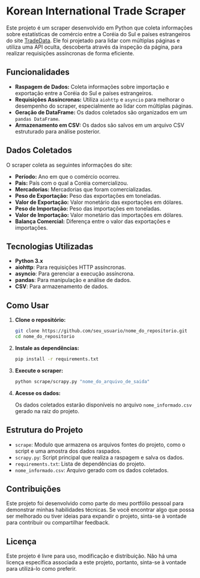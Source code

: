 
# Korean International Trade Scraper

Este projeto é um scraper desenvolvido em Python que coleta informações sobre estatísticas de comércio entre a Coréia do Sul e países estrangeiros do site [TradeData](https://tradedata.go.kr/cts/index_eng.do#tabHsSgn2). Ele foi projetado para lidar com múltiplas páginas e utiliza uma API oculta, descoberta através da inspeção da página, para realizar requisições assíncronas de forma eficiente.

## Funcionalidades

- **Raspagem de Dados:** Coleta informações sobre importação e exportação entre a Coréia do Sul e países estrangeiros.
- **Requisições Assíncronas:** Utiliza `aiohttp` e `asyncio` para melhorar o desempenho do scraper, especialmente ao lidar com múltiplas páginas.
- **Geração de DataFrame:** Os dados coletados são organizados em um `pandas DataFrame`.
- **Armazenamento em CSV:** Os dados são salvos em um arquivo CSV estruturado para análise posterior.

## Dados Coletados

O scraper coleta as seguintes informações do site:

- **Período:** Ano em que o comércio ocorreu.
- **País:** País com o qual a Coréia comercializou.
- **Mercadorias:** Mercadorias que foram comercializadas.
- **Peso de Exportação:** Peso das exportações em toneladas.
- **Valor de Exportação:** Valor monetário das exportações em dólares.
- **Peso de Importação:** Peso das importações em toneladas.
- **Valor de Importação:** Valor monetário das importações em dólares.
- **Balança Comercial:** Diferença entre o valor das exportações e importações.

## Tecnologias Utilizadas

- **Python 3.x**
- **aiohttp**: Para requisições HTTP assíncronas.
- **asyncio**: Para gerenciar a execução assíncrona.
- **pandas**: Para manipulação e análise de dados.
- **CSV**: Para armazenamento de dados.

## Como Usar

1. **Clone o repositório:**
   ```bash
   git clone https://github.com/seu_usuario/nome_do_repositorio.git
   cd nome_do_repositorio
   ```

2. **Instale as dependências:**
   ```bash
   pip install -r requirements.txt
   ```

3. **Execute o scraper:**
   ```bash
   python scrape/scrapy.py "nome_do_arquivo_de_saida"
   ```

4. **Acesse os dados:**

   Os dados coletados estarão disponíveis no arquivo `nome_informado.csv` gerado na raiz do projeto.

## Estrutura do Projeto

- `scrape`: Modulo que armazena os arquivos fontes do projeto, como o script e uma amostra dos dados raspados.
- `scrapy.py`: Script principal que realiza a raspagem e salva os dados.
- `requirements.txt`: Lista de dependências do projeto.
- `nome_informado.csv`: Arquivo gerado com os dados coletados.

## Contribuições

Este projeto foi desenvolvido como parte do meu portfólio pessoal para demonstrar minhas habilidades técnicas. Se você encontrar algo que possa ser melhorado ou tiver ideias para expandir o projeto, sinta-se à vontade para contribuir ou compartilhar feedback.

## Licença

Este projeto é livre para uso, modificação e distribuição. Não há uma licença específica associada a este projeto, portanto, sinta-se à vontade para utilizá-lo como preferir.
